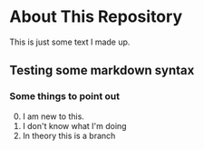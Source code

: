 # About This Repository

This is just some text I made up.

## Testing some markdown syntax

### Some things to point out

0. I am  new to this.
0. I don't know what I'm doing
0. In theory this is a branch
